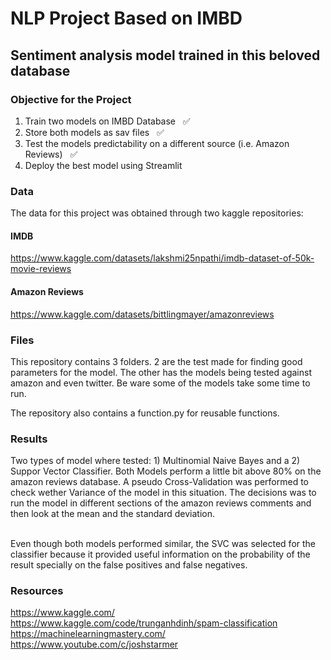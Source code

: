 # NLP Project Based on IMBD

## __Sentiment analysis model trained in this beloved database__



### Objective for the Project
1)  Train two models on IMBD Database  &nbsp; :white_check_mark:
2)  Store both models as sav files &nbsp;  :white_check_mark:
3) Test the models predictability on a different source (i.e. Amazon Reviews) &nbsp; :white_check_mark:
4) Deploy the best model using Streamlit 

### Data
The data for this project was obtained through two kaggle repositories:
#### IMDB
https://www.kaggle.com/datasets/lakshmi25npathi/imdb-dataset-of-50k-movie-reviews

#### Amazon Reviews
https://www.kaggle.com/datasets/bittlingmayer/amazonreviews

### Files

This repository contains 3 folders.  2 are the test made for finding good parameters for the model. The other has the models being tested against amazon and even twitter.  Be ware some of the models take some time to run. <br>

The repository also contains a function.py for reusable functions.

### Results
Two types of model where tested: 1)  Multinomial Naive Bayes and a 2) Suppor Vector Classifier. Both Models perform a little bit above 80% on the amazon reviews database. A pseudo Cross-Validation was performed to check wether Variance of the model in this situation. The decisions was to run the model in different sections of the amazon reviews comments and then look at the mean and the standard deviation. 

<br> Even though both models performed similar, the SVC was selected for the classifier because it provided useful information on the probability of the result specially on the false positives and false negatives.

### Resources
https://www.kaggle.com/<br>
https://www.kaggle.com/code/trunganhdinh/spam-classification
https://machinelearningmastery.com/<br>
https://www.youtube.com/c/joshstarmer